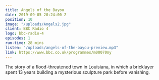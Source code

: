 ```yaml
---
title: Angels of the Bayou
date: 2019-09-05 20:24:00 Z
position: 10
image: "/uploads/Angels2.jpg"
client: BBC Radio 4
logo: bbc-radio-4
episodes: 1
run-time: 28 mins
listen: "/uploads/angels-of-the-bayou-preview.mp3"
link: https://www.bbc.co.uk/programmes/m00070my
---
```


The story of a flood-threatened town in Louisiana, in which a bricklayer spent 13 years building a mysterious sculpture park before vanishing.